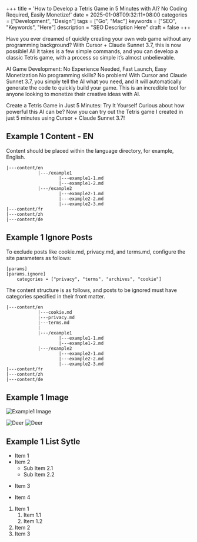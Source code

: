 +++
title = 'How to Develop a Tetris Game in 5 Minutes with AI? No Coding Required, Easily Monetize!'
date = 2025-01-08T09:32:11+08:00
categories = ["Development", "Design"]
tags = ["Go", "Mac"]
keywords = ["SEO", "Keywords", "Here"]
description = "SEO Description Here"
draft = false
+++

Have you ever dreamed of quickly creating your own web game without any programming background? With Cursor + Claude Sunnet 3.7, this is now possible! All it takes is a few simple commands, and you can develop a classic Tetris game, with a process so simple it’s almost unbelievable.

AI Game Development: No Experience Needed, Fast Launch, Easy Monetization
No programming skills? No problem! With Cursor and Claude Sunnet 3.7, you simply tell the AI what you need, and it will automatically generate the code to quickly build your game. This is an incredible tool for anyone looking to monetize their creative ideas with AI.

Create a Tetris Game in Just 5 Minutes: Try It Yourself
Curious about how powerful this AI can be? Now you can try out the Tetris game I created in just 5 minutes using Cursor + Claude Sunnet 3.7!

## Example 1 Content - EN

Content should be placed within the language directory, for example, English.

```shell
|---content/en
			|---/example1
					|---example1-1.md
					|---example1-2.md
			|---/example2
					|---example2-1.md
					|---example2-2.md
					|---example2-3.md
|---content/fr
|---content/zh
|---content/de
```

## Example 1 Ignore Posts

To exclude posts like cookie.md, privacy.md, and terms.md, configure the site parameters as follows:

```shell
[params]
[params.ignore]
	categories = ["privacy", "terms", "archives", "cookie"]
```
The content structure is as follows, and posts to be ignored must have categories specified in their front matter.

```shell	
|---content/en
			|---cookie.md
			|---privacy.md
			|---terms.md
			|
			|---/example1
					|---example1-1.md
					|---example1-2.md
			|---/example2
					|---example2-1.md
					|---example2-2.md
					|---example2-3.md
|---content/fr
|---content/zh
|---content/de
```

## Example 1 Image



![Example1 Image](/example/cursor-claude-tetris.jpg)

<img src="https://img.freepik.com/free-photo/realistic-deer-with-nature-background_23-2150364116.jpg" alt="Deer" />

<img src="https://img.freepik.com/free-photo/realistic-deer-with-nature-background_23-2150364117.jpg" alt="Deer" />

## Example 1 List Sytle

- Item 1
- Item 2
  - Sub Item 2.1
  - Sub Item 2.2
* Item 3
+ Item 4

1. Item 1
    1. Item 1.1
    2. Item 1.2
2. Item 2
3. Item 3